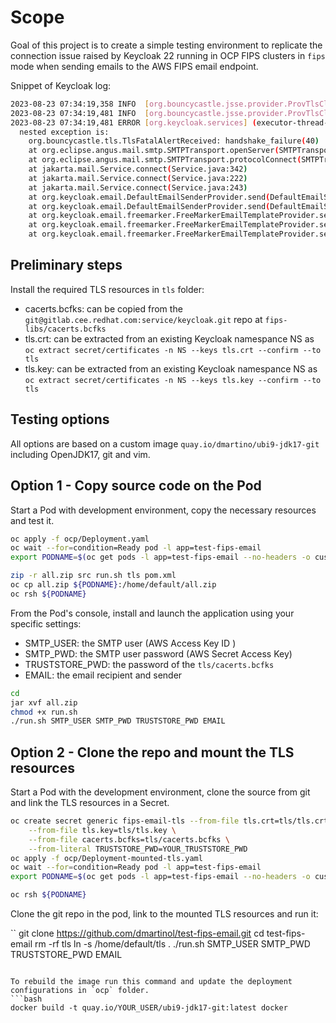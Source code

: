 # Scope
Goal of this project is to create a simple testing environment to replicate the connection issue raised
by Keycloak 22 running in OCP FIPS clusters in `fips` mode when sending emails to the AWS FIPS email endpoint.

Snippet of Keycloak log:
```bash
2023-08-23 07:34:19,358 INFO  [org.bouncycastle.jsse.provider.ProvTlsClient] (executor-thread-5) Client received fatal(2) handshake_failure(40) alert
2023-08-23 07:34:19,481 INFO  [org.bouncycastle.jsse.provider.ProvTlsClient] (executor-thread-5) Client received fatal(2) handshake_failure(40) alert
2023-08-23 07:34:19,481 ERROR [org.keycloak.services] (executor-thread-5) KC-SERVICES0029: Failed to send email: jakarta.mail.MessagingException: Could not connect to SMTP host: email-smtp-fips.us-gov-west-1.amazonaws.com, port: 465;
  nested exception is:
	org.bouncycastle.tls.TlsFatalAlertReceived: handshake_failure(40)
	at org.eclipse.angus.mail.smtp.SMTPTransport.openServer(SMTPTransport.java:2260)
	at org.eclipse.angus.mail.smtp.SMTPTransport.protocolConnect(SMTPTransport.java:753)
	at jakarta.mail.Service.connect(Service.java:342)
	at jakarta.mail.Service.connect(Service.java:222)
	at jakarta.mail.Service.connect(Service.java:243)
	at org.keycloak.email.DefaultEmailSenderProvider.send(DefaultEmailSenderProvider.java:153)
	at org.keycloak.email.DefaultEmailSenderProvider.send(DefaultEmailSenderProvider.java:66)
	at org.keycloak.email.freemarker.FreeMarkerEmailTemplateProvider.send(FreeMarkerEmailTemplateProvider.java:277)
	at org.keycloak.email.freemarker.FreeMarkerEmailTemplateProvider.send(FreeMarkerEmailTemplateProvider.java:271)
	at org.keycloak.email.freemarker.FreeMarkerEmailTemplateProvider.sendSmtpTestEmail(FreeMarkerEmailTemplateProvider.java:128)
```

## Preliminary steps
Install the required TLS resources in `tls` folder:
* cacerts.bcfks: can be copied from the `git@gitlab.cee.redhat.com:service/keycloak.git` repo at `fips-libs/cacerts.bcfks`
* tls.crt: can be extracted from an existing Keycloak namespance NS as `oc extract secret/certificates -n NS --keys tls.crt --confirm --to tls`
* tls.key: can be extracted from an existing Keycloak namespance NS as `oc extract secret/certificates -n NS --keys tls.key --confirm --to tls`

## Testing options
All options are based on a custom image `quay.io/dmartino/ubi9-jdk17-git` including OpenJDK17, git and vim.

## Option 1 - Copy source code on the Pod
Start a Pod with development environment, copy the necessary resources and test it.

```bash
oc apply -f ocp/Deployment.yaml
oc wait --for=condition=Ready pod -l app=test-fips-email
export PODNAME=$(oc get pods -l app=test-fips-email --no-headers -o custom-columns=:metadata.name)

zip -r all.zip src run.sh tls pom.xml
oc cp all.zip ${PODNAME}:/home/default/all.zip
oc rsh ${PODNAME}
```

From the Pod's console, install and launch the application using your specific settings:
* SMTP_USER: the SMTP user (AWS Access Key ID ) 
* SMTP_PWD: the SMTP user password (AWS Secret Access Key)
* TRUSTSTORE_PWD: the password of the `tls/cacerts.bcfks`
* EMAIL: the email recipient and sender 
  
```bash
cd
jar xvf all.zip
chmod +x run.sh
./run.sh SMTP_USER SMTP_PWD TRUSTSTORE_PWD EMAIL
```

## Option 2 - Clone the repo and mount the TLS resources
Start a Pod with the development environment, clone the source from git and link the TLS resources in a Secret.

```bash
oc create secret generic fips-email-tls --from-file tls.crt=tls/tls.crt \
	--from-file tls.key=tls/tls.key \
	--from-file cacerts.bcfks=tls/cacerts.bcfks \
	--from-literal TRUSTSTORE_PWD=YOUR_TRUSTSTORE_PWD
oc apply -f ocp/Deployment-mounted-tls.yaml
oc wait --for=condition=Ready pod -l app=test-fips-email
export PODNAME=$(oc get pods -l app=test-fips-email --no-headers -o custom-columns=:metadata.name)

oc rsh ${PODNAME}
```

Clone the git repo in the pod, link to the mounted TLS resources and run it:

``
git clone https://github.com/dmartinol/test-fips-email.git
cd test-fips-email
rm -rf tls
ln -s /home/default/tls .
./run.sh SMTP_USER SMTP_PWD TRUSTSTORE_PWD EMAIL
```

To rebuild the image run this command and update the deployment configurations in `ocp` folder.
```bash
docker build -t quay.io/YOUR_USER/ubi9-jdk17-git:latest docker
```